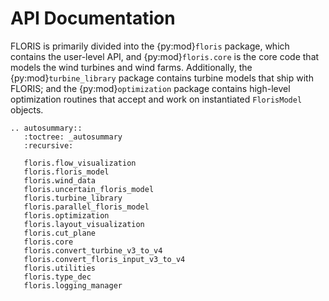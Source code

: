 # API Documentation

FLORIS is primarily divided into the {py:mod}`floris` package, which contains the user-level API,
and {py:mod}`floris.core` is the core code that models the wind turbines and wind farms.
Additionally, the {py:mod}`turbine_library` package contains turbine models that ship with FLORIS;
and the {py:mod}`optimization` package contains high-level optimization routines that accept and
work on instantiated `FlorisModel` objects.

```{eval-rst}
.. autosummary::
   :toctree: _autosummary
   :recursive:

   floris.flow_visualization
   floris.floris_model
   floris.wind_data
   floris.uncertain_floris_model
   floris.turbine_library
   floris.parallel_floris_model
   floris.optimization
   floris.layout_visualization
   floris.cut_plane
   floris.core
   floris.convert_turbine_v3_to_v4
   floris.convert_floris_input_v3_to_v4
   floris.utilities
   floris.type_dec
   floris.logging_manager
```
